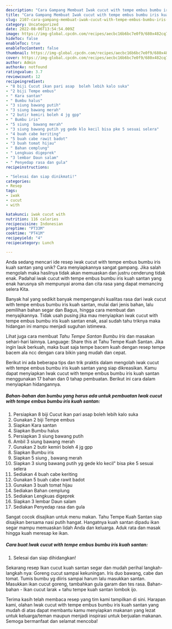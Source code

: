 ```yaml
---
description: "Cara Gampang Membuat Iwak cucut with tempe embus bumbu iris kuah santan yang Enak"
title: "Cara Gampang Membuat Iwak cucut with tempe embus bumbu iris kuah santan yang Enak"
slug: 2107-cara-gampang-membuat-iwak-cucut-with-tempe-embus-bumbu-iris-kuah-santan-yang-enak
category: Uncategorized
date: 2022-08-06T13:54:54.009Z
image: https://img-global.cpcdn.com/recipes/aecbc16b6bc7e0f9/680x482cq70/iwak-cucut-with-tempe-embus-bumbu-iris-kuah-santan-foto-resep-utama.jpg
hideToc: false
enableToc: true
enableTocContent: false
thumbnail: https://img-global.cpcdn.com/recipes/aecbc16b6bc7e0f9/680x482cq70/iwak-cucut-with-tempe-embus-bumbu-iris-kuah-santan-foto-resep-utama.jpg
cover: https://img-global.cpcdn.com/recipes/aecbc16b6bc7e0f9/680x482cq70/iwak-cucut-with-tempe-embus-bumbu-iris-kuah-santan-foto-resep-utama.jpg
author: Admin
authorAv: notfound
ratingvalue: 3.7
reviewcount: 12
recipeingredient:
- "8 biji Cucut ikan pari asap  boleh lebih kalo suka"
- "2 biji Tempe embus"
- " Kara santan"
- " Bumbu halus"
- "3 siung bawang putih"
- "3 siung bawang merah"
- "2 butir kemiri boleh 4 jg gpp"
- " Bumbu iris"
- "5 siung  bawang merah"
- "3 siung bawang putih yg gede klo kecil bisa pke 5 sesuai selera"
- "4 buah cabe keriting"
- "5 buah cabe rawit badot"
- "3 buah tomat hijau"
- " Bahan cemplung"
- " Lengkuas digeprek"
- "3 lembar Daun salam"
- " Penyedap rasa dan gula"
recipeinstructions:

- "Selesai dan siap dinikmati!"
categories:
- Resep
tags:
- iwak
- cucut
- with

katakunci: iwak cucut with 
nutrition: 116 calories
recipecuisine: Indonesian
preptime: "PT33M"
cooktime: "PT41M"
recipeyield: "4"
recipecategory: Lunch

---
```





Anda sedang mencari ide resep iwak cucut with tempe embus bumbu iris kuah santan yang unik? Cara menyiapkannya sangat gampang. Jika salah mengolah maka hasilnya tidak akan memuaskan dan justru cenderung tidak enak. Padahal iwak cucut with tempe embus bumbu iris kuah santan yang enak harusnya sih mempunyai aroma dan cita rasa yang dapat memancing selera Kita.





Banyak hal yang sedikit banyak mempengaruhi kualitas rasa dari iwak cucut with tempe embus bumbu iris kuah santan, mulai dari jenis bahan, lalu pemilihan bahan segar dan Bagus, hingga cara membuat dan menyajikannya. Tidak usah pusing jika mau menyiapkan iwak cucut with tempe embus bumbu iris kuah santan enak,      asal sudah tahu triknya maka hidangan ini mampu menjadi suguhan istimewa.














Lihat juga cara membuat *Tahu Tempe Santan Bumbu Iris* dan masakan sehari-hari lainnya. Language: Share this at Tahu Tempe Kuah Santan. Jika ingin lauk berkuah, maka buat saja tempe bacem kuah dengan resep tempe bacem ala ncc dengan cara bikin yang mudah dan cepat.






Berikut ini ada beberapa tips dan trik praktis dalam mengolah iwak cucut with tempe embus bumbu iris kuah santan yang siap dikreasikan. Kamu dapat menyiapkan Iwak cucut with tempe embus bumbu iris kuah santan menggunakan 17 bahan dan 0 tahap pembuatan. Berikut ini cara dalam menyiapkan hidangannya.

<!--inarticleads1-->

##### Bahan-bahan dan bumbu yang harus ada untuk pembuatan Iwak cucut with tempe embus bumbu iris kuah santan:

1. Persiapkan 8 biji Cucut ikan pari asap  boleh lebih kalo suka
1. Gunakan 2 biji Tempe embus
1. Siapkan  Kara santan
1. Siapkan  Bumbu halus
1. Persiapkan 3 siung bawang putih
1. Ambil 3 siung bawang merah
1. Gunakan 2 butir kemiri boleh 4 jg gpp
1. Siapkan  Bumbu iris
1. Siapkan 5 siung , bawang merah
1. Siapkan 3 siung bawang putih yg gede klo kecil&#34; bisa pke 5 sesuai selera
1. Sediakan 4 buah cabe keriting
1. Gunakan 5 buah cabe rawit badot
1. Gunakan 3 buah tomat hijau
1. Sediakan  Bahan cemplung
1. Sediakan  Lengkuas digeprek
1. Siapkan 3 lembar Daun salam
1. Sediakan  Penyedap rasa dan gula


Sangat cocok disajikan untuk menu makan. Tahu Tempe Kuah Santan siap disajikan bersama nasi putih hangat. Hangatnya kuah santan dipadu ikan segar mampu memuaskan lidah Anda dan keluarga. Aduk rata dan masak hingga kuah meresap ke ikan. 

<!--inarticleads2-->

##### Cara buat Iwak cucut with tempe embus bumbu iris kuah santan:


1. Selesai dan siap dihidangkan!

Sekarang resep Ikan cucut kuah santan segar dan mudah perihal langkah-langkah nya: Goreng cucut sampai kekuningan. Iris duo bawang, cabe dan tomat. Tumis bumbu yg diiris sampai harum lalu masukkan santan. Masukkan ikan cucut goreng, tambahkan gula garam dan tes rasa. Bahan-bahan - Ikan cucut larak + tahu tempe kuah santan lombok ijo. 

Terima kasih telah membaca resep yang tim kami tampilkan di sini. Harapan kami, olahan Iwak cucut with tempe embus bumbu iris kuah santan yang mudah di atas dapat membantu kamu menyiapkan makanan yang lezat untuk keluarga/teman maupun menjadi inspirasi untuk berjualan makanan. Semoga bermanfaat dan selamat mencoba!
